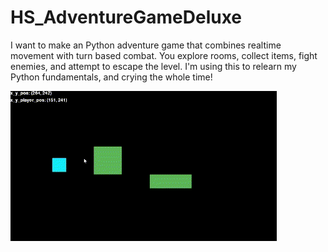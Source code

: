 # HS_AdventureGameDeluxe


I want to make an Python adventure game that combines realtime movement with turn based combat. You explore rooms, collect items, fight enemies, and attempt to escape the level. I'm using this to relearn my Python fundamentals, and crying the whole time!

![Adventure Game](https://github.com/HornScrub/HS_AdventureGameDeluxe/blob/main/cute%20lil%20gif.gif)
